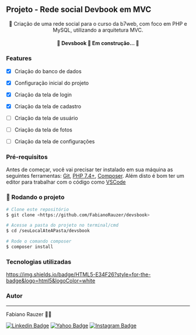 ## Projeto - Rede social Devbook em MVC

<p align="center">🚀 Criação de uma rede social para o curso da b7web, com foco em PHP e MySQL, utilizando a arquitetura MVC. </p>
<h4 align="center"> 
	🚧  Devsbook 🚀 Em construção...  🚧
</h4>

### Features

- [x] Criação do banco de dados
- [x] Configuração inicial do projeto 
- [x] Criação da tela de login
- [x] Criação da tela de cadastro
- [ ] Criação da tela de usuário
- [ ] Criação da tela de fotos
- [ ] Criação da tela de configurações


### Pré-requisitos

Antes de começar, você vai precisar ter instalado em sua máquina as seguintes ferramentas:
[Git](https://git-scm.com), [PHP 7.4+](https://www.php.net/downloads.php), [Composer](https://getcomposer.org/download/). 
Além disto é bom ter um editor para trabalhar com o código como [VSCode](https://code.visualstudio.com/)

### 🎲 Rodando o projeto

```bash
# Clone este repositório
$ git clone <https://github.com/FabianoRauzer/devsbook>

# Acesse a pasta do projeto no terminal/cmd
$ cd /seuLocalAteAPasta/devsbook

# Rode o comando composer
$ composer install

```

### Tecnologias utilizadas

<img>https://img.shields.io/badge/HTML5-E34F26?style=for-the-badge&logo=html5&logoColor=white</img>



### Autor
---

Fabiano Rauzer 👋🏽 

[![Linkedin Badge](https://img.shields.io/badge/-Fabiano-blue?style=flat-square&logo=Linkedin&logoColor=white&link=https://www.linkedin.com/in/fabiano-rauzer/)](https://www.linkedin.com/in/fabiano-rauzer/) 
[![Yahoo Badge](https://img.shields.io/badge/-rauzerfabiano@yahoo.com.br-4B0082?style=flat-square&logo=Yahoo&logoColor=white&link=mailto:rauzerfabiano@yahoo.com.br)](mailto:rauzerfabiano@yahoo.com.br)
[![Instagram Badge](https://img.shields.io/badge/-@rauzer.fabiano-8B008B?style=flat-square&logo=Instagram&logoColor=white&link=https://www.instagram.com/rauzer.fabiano/)](https://www.instagram.com/rauzer.fabiano/)

